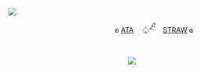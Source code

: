 ![](https://komarev.com/ghpvc/?username=forbitten&color=1f1f1f&label=bets‎-placed)
<p align="center"
   
  <p align="center"   
     
ㅤㅤㅤㅤㅤㅤㅤʚ [ATA](https://forbitten.atabook.org/)　 ♤^ིྀ　[STRAW](https://forbitten.straw.page) ɞ
<br>
<br>
</p>
<p align="center">
<img src="https://file.garden/ZtttiuQF4zKolxgp/sntn.png"/>
</p>

<p align="center">
  <br>
  <br>
</p>

<!--
**sacrificedfool/sacrificedfool** is a ✨ _special_ ✨ repository because its `README.md` (this file) appears on your GitHub profile.

Here are some ideas to get you started:

- 🔭 I’m currently working on ...
- 🌱 I’m currently learning ...
- 👯 I’m looking to collaborate on ...
- 🤔 I’m looking for help with ...
- 💬 Ask me about ...
- 📫 How to reach me: ...
- 😄 Pronouns: ...
- ⚡ Fun fact: ...
-->
